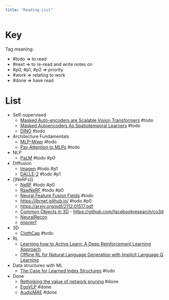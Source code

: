 ```yaml
---
title: "Reading List"
---
```


# Key

Tag meaning:
- #todo => to read
- #next => to re-read and write notes on
- #p0, #p1, #p2 => priority
- #work => relating to work
- #done => have read

# List
- Self-supervised
    - [Masked Auto-encoders are Scalable Vision Transformers](https://arxiv.org/abs/2111.06377) #todo
    - [Masked Autoencoders As Spatiotemporal Learners](https://arxiv.org/abs/2205.09113) #todo 
    - [DINO](https://arxiv.org/abs/2104.14294) #todo 
- Architecture Fundamentals
    - [MLP-Mixer](https://arxiv.org/abs/2105.01601) #todo
    - [Pay Attention to MLPs](https://arxiv.org/abs/2105.08050) #todo
- NLP
    - [PaLM](https://ai.googleblog.com/2022/04/pathways-language-model-palm-scaling-to.html) #todo #p0 
- Diffusion
    - [Imagen](https://imagen.research.google/) #todo #p1 
    - [DALLE-2](https://openai.com/dall-e-2/) #todo #p1 
- [[NeRFs]]
    - [NeRF](https://www.matthewtancik.com/nerf) #todo #p0 
    - [RawNeRF](https://bmild.github.io/rawnerf/) #todo #p0 
    - [Neural Feature Fusion Fields](https://www.robots.ox.ac.uk/~vadim/n3f/) #todo 
    - https://ibrnet.github.io/ #todo #p0 
    - https://arxiv.org/pdf/2112.01517.pdf
    - [Common Objects in 3D](https://arxiv.org/pdf/2109.00512.pdf) - https://github.com/facebookresearch/co3d
    - [NeuralRecon](https://zju3dv.github.io/neuralrecon/)
    - [mipnerf](https://github.com/google/mipnerf)
- 3D
	- [ClothCap](https://www.youtube.com/watch?v=dVxj8tzx04U) #todo 
- RL
    - [Learning how to Active Learn: A Deep Reinforcement Learning Approach](https://arxiv.org/abs/1708.02383)
    - [Offline RL for Natural Language Generation with Implicit Language Q Learning](https://arxiv.org/abs/2206.11871)
- Data structures with ML
	- [The Case for Learned Index Structures](https://arxiv.org/pdf/1712.01208.pdf) #todo 
- Done
	- [Rethinking the value of network pruning](1810.05270) #done 
	- [EgoVLP](2206.01670) #done 
	- [AudioMAE](2207.06405) #done 